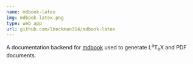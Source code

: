 ```yaml
---
name: mdbook-latex
img: mdbook-latex.png
type: web app
url: github.com/lbeckman314/mdbook-latex
---
```


A documentation backend for <a href="https://github.com/rust-lang/mdBook">mdbook</a> used to generate L<sup>a</sup>T<sub>e</sub>X and PDF documents.

